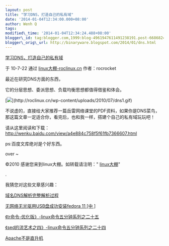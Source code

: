 ```yaml
--- 
layout: post 
title: "学习DNS，打造自己的私有域" 
date: '2014-01-04T12:34:00.000+08:00' 
author: Wenh Q
tags:
modified\_time: '2014-01-04T12:34:24.488+08:00' 
blogger\_id: tag:blogger.com,1999:blog-4961947611491238191.post-6686824139723937625
blogger\_orig\_url: http://binaryware.blogspot.com/2014/01/dns.html
---
```

[学习DNS，打造自己的私有域](http://roclinux.cn/?p=1947)

于 10-7-22 通过 [linux大棚-roclinux.cn](http://roclinux.cn/)
作者：rocrocket





最近在研究DNS方面的东西，



它的分层思想、委派思想、负载均衡思想都值得借鉴和体会。



[![](https://images-blogger-opensocial.googleusercontent.com/gadgets/proxy?url=http%3A%2F%2Froclinux.cn%2Fwp-content%2Fuploads%2F2010%2F07%2Fdns1-296x300.gif&container=blogger&gadget=a&rewriteMime=image%2F*)](http://roclinux.cn/wp-content/uploads/2010/07/dns1.gif)



不说虚的，直接给大家推荐一篇岳雷网络课堂的PDF资料，如果你是DNS菜鸟，那这篇文章一定适合你，看完后，也和我一样，搭建个自己的私有域玩玩吧！







请从这里阅读和下载：<http://wenku.baidu.com/view/a4e884c758f5f61fb7366607.html>



ps:百度文库绝对是个好东西。



over
~



©2010 感谢您来到linux大棚。如转载请注明："
[linux大棚](http://roclinux.cn/)"



.

我猜您对这些文章感兴趣：

[域名DNS解析完整解析过程](http://roclinux.cn/?p=1820)

[无网络无光驱用USB盘成功安装fedora
11
[中
]](http://roclinux.cn/?p=1517)

[《tr命令-优化版》-linux命令五分钟系列之二十五](http://roclinux.cn/?p=1347)

[《sed的流艺术之四》-linux命令五分钟系列之二十四](http://roclinux.cn/?p=1363)

[Apache不是直升机](http://roclinux.cn/?p=1225)
